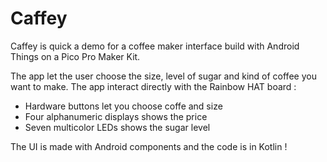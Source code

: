 Caffey
=====

Caffey is quick a demo for a coffee maker interface build with Android Things on a Pico Pro Maker Kit.

The app let the user choose the size, level of sugar and kind of coffee you want to make. The app interact directly with the Rainbow HAT board :

 - Hardware buttons let you choose coffe and size
 - Four alphanumeric displays shows the price
 - Seven multicolor LEDs shows the sugar level
 
 The UI is made with Android components and the code is in Kotlin !